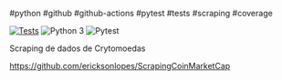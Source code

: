 
#python #github #github-actions #pytest #tests #scraping #coverage

[![Tests](https://github.com/Erickson-lopes-dev/ScrapingCoinMarketCap/actions/workflows/tests.yml/badge.svg)](https://github.com/Erickson-lopes-dev/ScrapingCoinMarketCap/actions/workflows/tests.yml) ![Python 3](https://img.shields.io/badge/python-3.10+-blue.svg) ![Pytest](https://img.shields.io/badge/-Pytest-0A9EDC?&logo=Pytest&logoColor=FFFFFF) 

Scraping de dados de Crytomoedas

https://github.com/ericksonlopes/ScrapingCoinMarketCap

